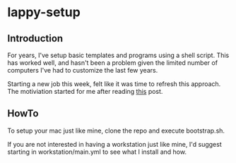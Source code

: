# lappy-setup
## Introduction

For years, I've setup basic templates and programs using a shell script.  This has worked well, and hasn't been a problem given the limited number of computers I've had to customize the last few years.

Starting a new job this week, felt like it was time to refresh this approach.  The motiviation started for me after reading [this](http://www.eightbitraptor.com/post/bootstrapping-osx-ansible) post.

## HowTo
To setup your mac just like mine, clone the repo and execute bootstrap.sh.  

If you are not interested in having a workstation just like mine, I'd suggest starting in workstation/main.yml to see what I install and how.
